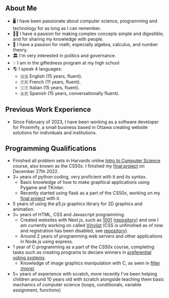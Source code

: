 ## About Me
 - 🖥️ I have been passionate about computer science, programming and technology for as long as I can remember.
 - 👨‍🏫 I have a passion for making complex concepts simple and digestible, and for sharing my knowledge with people.
 - 🧮 I have a passion for math, especially algebra, calculus, and number theory.
 - 🏛️ I'm very interested in politics and governance.
 - 💡 I am in the giftedness program at my high school
 - 🌎 I speak 4 languages:
   - 🇬🇧 English (15 years, fluent).
   - 🇫🇷 French (11 years, fluent).
   - 🇮🇹 Italian (15 years, fluent).
   - 🇦🇷 Spanish (15 years, conversationally fluent).

## Previous Work Experience

 - Since February of 2023, I have been working as a software developer for Proximify, a small business based in Ottawa creating website solutions for individuals and institutions.

## Programming Qualifications
 - Finished all problem sets in Harvards online [Intro to Computer Science](https://pll.harvard.edu/course/cs50-introduction-computer-science?delta=0) course, also known as the CS50x. I finished my [final project](https://github.com/AdrianoAla/cs50-final-project) on December 27th 2022.
 - 3+ years of python coding, very proficient with it and its syntax.
    - Basic knowledge of how to make graphical applications using Pygame and TKinter.
    - Recently started using flask as a part of the CS50x, working on my [final project](https://github.com/AdrianoAla/cs50-final-project) with it.
- 5 years of using the p5.js graphics library for 2D graphics and animation.
- 3+ years of HTML, CSS and Javascript programming.
    - Created websites with Next.js, such as [1001](https://adrianoalasia.com/) ([repository](https://github.com/AdrianoAla/1001-NextJS)) and one I am currently working on called [Vinylist](https://vinylist.vercel.app) (CSS is unfinished as of now and registration has been disabled, see [repository](https://github.com/AdrianoAla/vinyl-collector)).
    - Around 2 years of programming web servers and other applications in Node.js using express.
 - 1 year of C programming as a part of the CS50x course, completing tasks such as creating programs to declare winners in [preferential voting systems](tideman.c).
   - Knowledge of image graphics manipulation with C, as seen in [filter (more)](filter.c)
 - 5+ years of experience with scratch, more recently I've been helping children around 10 years old with scratch alongside teaching them basic mechanics of computer science (loops, conditionals, variable assignment, functions)
